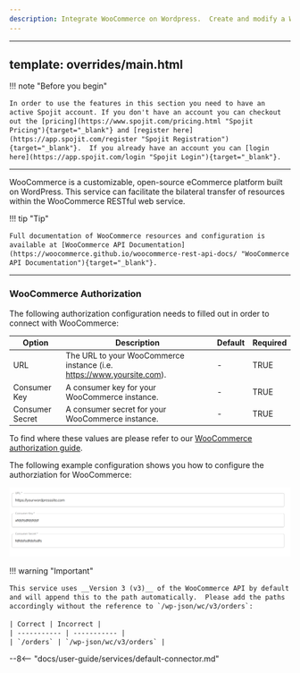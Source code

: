 ```yaml
---
description: Integrate WooCommerce on Wordpress.  Create and modify a WooCommerce integration on Worpdress with the bilateral transfer of resources within the WooCommerce RESTful web service. This WooCommerce service can be added to your workflow and connect and share data with other services.
---
```

---
template: overrides/main.html
---
!!! note "Before you begin" 

    In order to use the features in this section you need to have an active Spojit account. If you don't have an account you can checkout out the [pricing](https://www.spojit.com/pricing.html "Spojit Pricing"){target="_blank"} and [register here](https://app.spojit.com/register "Spojit Registration"){target="_blank"}.  If you already have an account you can [login here](https://app.spojit.com/login "Spojit Login"){target="_blank"}.
___
   
WooCommerce is a customizable, open-source eCommerce platform built on WordPress.  This service can facilitate the bilateral transfer of resources within the WooCommerce RESTful web service.

!!! tip "Tip" 

    Full documentation of WooCommerce resources and configuration is available at [WooCommerce API Documentation](https://woocommerce.github.io/woocommerce-rest-api-docs/ "WooCommerce API Documentation"){target="_blank"}.
___
### WooCommerce Authorization

The following authorization configuration needs to filled out in order to connect with WooCommerce:

| Option | Description | Default | Required |
| ----------- | ----------- | ----------- | ----------- |
| URL | The URL to your WooCommerce instance (i.e. https://www.yoursite.com). | - | TRUE |
| Consumer Key | A consumer key for your WooCommerce instance. | - | TRUE |
| Consumer Secret | A consumer secret for your WooCommerce instance. | - | TRUE |

To find where these values are please refer to our [WooCommerce authorization guide](/connectors/woocommerce/woocommerce-authorization/ "WooCommerce authorization guide"). 

The following example configuration shows you how to configure the authorziation for WooCommerce:

![WooCommerce Authorization Configuration](/assets/images/services/woocommerce-service/authorization-configuration.png "WooCommerce Authorization Configuration")

!!! warning "Important"

    This service uses __Version 3 (v3)__ of the WooCommerce API by default and will append this to the path automatically.  Please add the paths accordingly without the reference to `/wp-json/wc/v3/orders`:

    | Correct | Incorrect |
    | ----------- | ----------- |
    | `/orders` | `/wp-json/wc/v3/orders` |

--8<-- "docs/user-guide/services/default-connector.md"